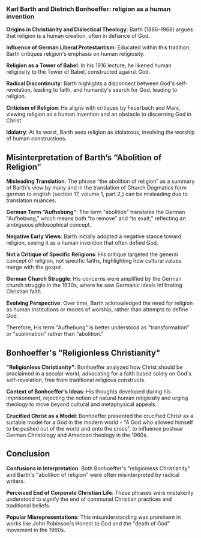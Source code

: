 
### Karl Barth and Dietrich Bonhoeffer: religion as a human invention

**Origins in Christianity and Dialectical Theology**: Barth (1886–1968) argues that religion is a human creation, often in defiance of God.

**Influence of German Liberal Protestantism**: Educated within this tradition, Barth critiques religion's emphasis on human religiosity.

**Religion as a Tower of Babel**: In his 1916 lecture, he likened human religiosity to the Tower of Babel, constructed against God.

**Radical Discontinuity**: Barth highlights a disconnect between God's self-revelation, leading to faith, and humanity's search for God, leading to religion.

**Criticism of Religion**: He aligns with critiques by Feuerbach and Marx, viewing religion as a human invention and an obstacle to discerning God in Christ.

**Idolatry**: At its worst, Barth sees religion as idolatrous, involving the worship of human constructions.



## Misinterpretation of Barth’s “Abolition of Religion”
**Misleading Translation**: The phrase “the abolition of religion” as a summary of Barth's view by many and in the translation of Church Dogmatics form german to english (section 17, volume 1, part 2,) can be misleading due to translation nuances.

**German Term “Aufhebung”**: The term “abolition” translates the German "Aufhebung," which means both “to remove” and “to exalt,” reflecting an ambiguous philosophical concept.

**Negative Early Views**: Barth initially adopted a negative stance toward religion, seeing it as a human invention that often defied God.

**Not a Critique of Specific Religions**: His critique targeted the general concept of religion, not specific faiths, highlighting how cultural values merge with the gospel.

**German Church Struggle**: His concerns were amplified by the German church struggle in the 1930s, where he saw Germanic ideals infiltrating Christian faith.

**Evolving Perspective**: Over time, Barth acknowledged the need for religion as human institutions or modes of worship, rather than attempts to define God.

Therefore, His term "Aufhebung" is better understood as "transformation" or "sublimation" rather than "abolition."

## Bonhoeffer's "Religionless Christianity"

**"Religionless Christianity"**: Bonhoeffer analyzed how Christ should be proclaimed in a secular world, advocating for a faith based solely on God's self-revelation, free from traditional religious constructs.

**Context of Bonhoeffer's Ideas**: His thoughts developed during his imprisonment, rejecting the notion of natural human religiosity and urging theology to move beyond cultural and metaphysical appeals.

**Crucified Christ as a Model**: Bonhoeffer presented the crucified Christ as a suitable model for a God in the modern world - "A God who allowed himself to be pushed out of the world and onto the cross", to influence postwar German Christology and American theology in the 1960s.


## Conclusion
**Confusions in Interpretation**: Both Bonhoeffer's "religionless Christianity" and Barth's "abolition of religion" were often misinterpreted by radical writers.

**Perceived End of Corporate Christian Life**: These phrases were mistakenly understood to signify the end of communal Christian practices and traditional beliefs.

**Popular Misrepresentations**: This misunderstanding was prominent in works like John Robinson's Honest to God and the "death of God" movement in the 1960s.




